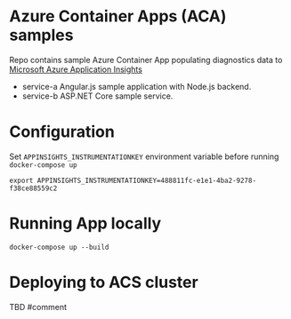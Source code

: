 
# Azure Container Apps (ACA) samples
Repo contains sample Azure Container App populating diagnostics data to [Microsoft Azure Application Insights](https://azure.microsoft.com/en-us/services/application-insights/)

* service-a
  Angular.js sample application with Node.js backend. 
* service-b
  ASP.NET Core sample service.

# Configuration
Set ```APPINSIGHTS_INSTRUMENTATIONKEY``` environment variable before running ```docker-compose up```
```
export APPINSIGHTS_INSTRUMENTATIONKEY=488811fc-e1e1-4ba2-9278-f38ce88559c2
```

# Running App locally
```
docker-compose up --build
```

# Deploying to ACS cluster
TBD
#comment

